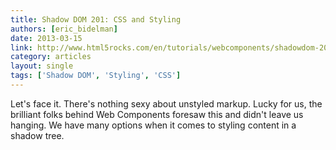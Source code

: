 ```yaml
---
title: Shadow DOM 201: CSS and Styling
authors: [eric_bidelman]
date: 2013-03-15
link: http://www.html5rocks.com/en/tutorials/webcomponents/shadowdom-201/
category: articles
layout: single
tags: ['Shadow DOM', 'Styling', 'CSS']
---
```


Let's face it. There's nothing sexy about unstyled markup. Lucky for us, the
brilliant folks behind Web Components foresaw this and didn't leave us hanging.
We have many options when it comes to styling content in a shadow tree.
